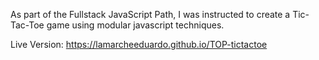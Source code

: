 As part of the Fullstack JavaScript Path, I was instructed to create a Tic-Tac-Toe game using modular javascript techniques. 

Live Version: https://lamarcheeduardo.github.io/TOP-tictactoe